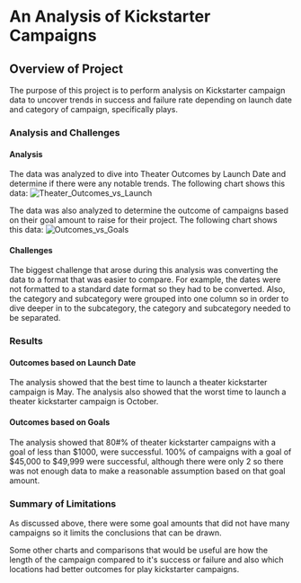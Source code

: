 # An Analysis of Kickstarter Campaigns
## Overview of Project
The purpose of this project is to perform analysis on Kickstarter campaign data to uncover trends in success and failure rate depending on launch date and category of campaign, specifically plays.
### Analysis and Challenges
#### Analysis
The data was analyzed to dive into Theater Outcomes by Launch Date and determine if there were any notable trends. The following chart shows this data:
![Theater_Outcomes_vs_Launch](https://user-images.githubusercontent.com/114033254/201542999-8e968453-b55b-4165-a480-7beca7a7c8be.png)

The data was also analyzed to determine the outcome of campaigns based on their goal amount to raise for their project. The following chart shows this data:
![Outcomes_vs_Goals](https://user-images.githubusercontent.com/114033254/201543165-c96059ae-9246-4f5b-ab6e-c3d88f865c74.png)

#### Challenges
The biggest challenge that arose during this analysis was converting the data to a format that was easier to compare. For example, the dates were not formatted to a standard date format so they had to be converted. Also, the category and subcategory were grouped into one column so in order to dive deeper in to the subcategory, the category and subcategory needed to be separated.

### Results

#### Outcomes based on Launch Date
The analysis showed that the best time to launch a theater kickstarter campaign is May.
The analysis also showed that the worst time to launch a theater kickstarter campaign is October.

#### Outcomes based on Goals
The analysis showed that 80#% of theater kickstarter campaigns with a goal of less than $1000, were successful. 100% of campaigns with a goal of $45,000 to $49,999 were successful, although there were only 2 so there was not enough data to make a reasonable assumption based on that goal amount.

### Summary of Limitations

As discussed above, there were some goal amounts that did not have many campaigns so it limits the conclusions that can be drawn.

Some other charts and comparisons that would be useful are how the length of the campaign compared to it's success or failure and also which locations had better outcomes for play kickstarter campaigns.




